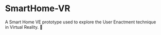 # SmartHome-VR

A Smart Home VE prototype used to explore the User Enactment technique in Virtual Reality. :house_with_garden:
